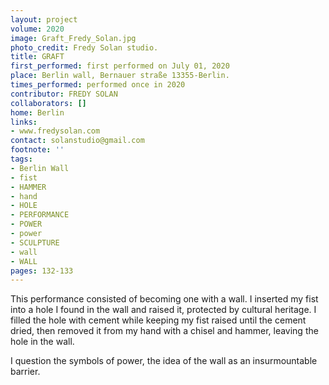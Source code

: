 ```yaml
---
layout: project
volume: 2020
image: Graft_Fredy_Solan.jpg
photo_credit: Fredy Solan studio.
title: GRAFT
first_performed: first performed on July 01, 2020
place: Berlin wall, Bernauer straße 13355-Berlin.
times_performed: performed once in 2020
contributor: FREDY SOLAN
collaborators: []
home: Berlin
links:
- www.fredysolan.com
contact: solanstudio@gmail.com
footnote: ''
tags:
- Berlin Wall
- fist
- HAMMER
- hand
- HOLE
- PERFORMANCE
- POWER
- power
- SCULPTURE
- wall
- WALL
pages: 132-133
---
```


This performance consisted of becoming one with a wall. I inserted my fist into a hole I found in the wall and raised it, protected by cultural heritage. I filled the hole with cement while keeping my fist raised until the cement dried, then removed it from my hand with a chisel and hammer, leaving the hole in the wall. 

I question the symbols of power, the idea of the wall as an insurmountable barrier.